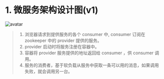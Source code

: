 # 1. 微服务架构设计图\(v1\)

![avatar](https://github.com/tsing-dong/back-ends/tree/c1275ccf0252694ba2e6306ead44cdd0ea06bab7/MicroService/mic/micspringbootzookeeperdubbo/static/springbootdubbozookeeper.png)

> 1. 浏览器请求到提供服务的各个 consumer 中, consumer 订阅在 zookeeper 中的 provider 提供的服务。
> 2. provider 启动时将服务注册在容器中。
> 3. 容器将 provider 服务提供的地址返回给 consumer ，供 consumer 调用。
> 4. 服务的消费者，基于软负载从服务中获取一条可以用的消息，如果调用失败，就会调用另一台。


